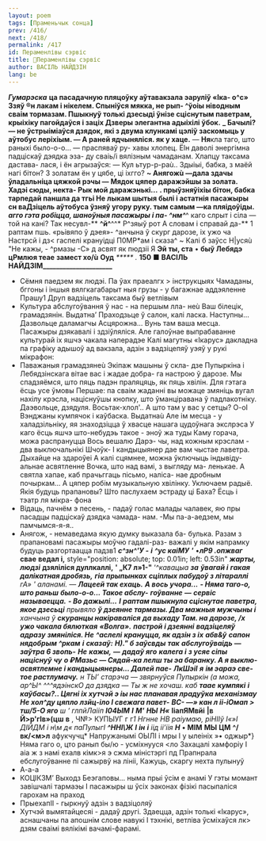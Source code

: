 ```yaml
---
layout: poem
tags: [Праменьчык сонца]
prev: /416/
next: /418/
permalink: /417
id: Пераменлівы сэрвіс
title: 🚧Пераменлівы сэрвіс
author: ВАСІЛЬ НАЙДЗІН
lang: be
---
```



**_Гумарэска_**
**ца пасадачную пляцоўку аўтавакзала эаруліў «Іка- о^с» Ззяў ®н лакам і нікелем. Спыніўся мякка, не рып- ^ўоіы ніводным сваім тормазам. Пшыкнуў толькі дзесыді ўнізе сціснутым паветрам, крыіхіку пагойдаўся і заціх Дзверы элегантна адыіхілі ўбок.**
**_ Бачылі? — не ўстрыіміаўся дзядок, які з двума клункамі цэліў заскомыць у аўтобус леріхіым. — А раней ядчыняліся. як у хаце.**
— **Ня**кла таго, што раныхі было-о-о... — праспяваў ру- хавы хлопец. ЁІн даволі энергімна падціскаў дэядка эза- ду сваіь/і вялізным чамаданам. Хлапцу таксама дастава- лася, і ён агрызаўся: — Кул ьтур-р-раù.. Здыіыі, бабка, з маёй нагі бітон? 3 золатам ён у цябе, ці іхгго?
**~ Анягожù —дала здачы ўладальніца цяжкой рэчы — Мядок цяпер даражэйшы за золата. Хадэі сюды, некта- Рык мой даражэнькі...**
**. прыўзняўіхіы бітон, бабка тарпедай паншла да тгьі Не лыкам шытыя былі і астатнія пасажыры**
**сн ваДзіцель аўтобуса ўзняў угору руку. тым самым —ка пляідоўіды.**
***агго гэта робіцца, шаноўныя пасажыры і па- ^нм^***^ каго слрыт і сіла — той на кані? Так несувл-**
**^й^**^^* Р^зяыў рот А словам і справай да-**
1 раптам пшь. «рьівяпо ў дэея»- ^анчына ў скург дарозе, іх ужо ча
Настрсй і дз< гаспелі крануідці П0МР*ам і сказа^
~ Калі б заўсс Н|усяù
"Не кажы, - ^рмазы -С» д асвят
як пюдзіі Я
**Эй ты, ста**
• **быў Лебядэ цРмлюя теае**
**замест хо/ù**
**Оуд**
_*****_ _._
**150**  **■**  **ВАСІЛЬ НАЙДЗІМ_____________________**
-   Сёмня паедзем як людэі. Па ўах праеалгх > інструкцыях Чамаданы, бггоны і іншыя вялгкагабарыт ныя грузы - у багажнае аддэяленне Прашу1
Друп вадзіцель таксама быў ветлівым
-   Культура абслугоўвання ў нас - на першым лла- неù Ваш білецік, грамадзянін. Выдатна’ Праходзьце ў салон, калі ласка. Наступны... Дазвольце даламагчы Асцярожна... Вунь там ваша месца.
Пасажыры дзякавалі і здзіўляліся. Але галоўнае выпрабаванне культурай іх яшчэ чакала наперадэе Калі магутны «Ікарус» дакладна па графіку адышоў ад вакзала, адзін з вадзіцепяў уэяў у рукі мікрафон:
-   Паважаныя грамадзянеù Экіпаж машыны ў скла- дзе Пупыркіна і Лебядзінскага вітае вас і жадае добра- га настрою ў дарозе. Мы спадзяёмся, што пяць падэн праляцяць, як пяць хвілін. Для гэтага ёсць усе ўмовы Першае: па сваім жаданні вы можаце змяніць вугал нахілу крэсла, націснуўшы кнопку, што ўманціравана ў падлакотніку. Даэвольце, дзядуля. Восьтак-хлол'.. А што там у вас у сетцы? О-оІ Вэнджаны кумпячок і каўбаска. Выдатнаù Але ім месца - у халадзільніку, яя знаходзіцца ў хвасце нашага цудоўнага экслрэса У каго ёсць яшчэ што-небудэь такое - эноў жа туды Каму горача, можа распрануцца Вось вешалю Дарэ- чы, над кожным крэслам - два выключальнікі Шчоўк- I кандыцыянер дае вам чыстае лаветра. Дыхайце на здароўеі А калі сцямнее, можна ўключыць індывіду- альнае асвятленне Вочка, што над вамі, з выгляду ма- ленькае. А святла хапае, каб прачьггаць пісьмо, наліса- нае дробным почыркам... А цяпер робім музыкальную хвілінку. Уключаем радыё. Якія будуць прапановы? Што паслухаем эстраду ці Баха? Ёсць і тэатр ля мікра- фона
-   Відаць, пачнём э песень, - падаў голас малады чалавек, яю пры пасадцы падціскаў дзядка чамада- нам. -Мы па-а-аедзем, мы памчымся-я-я..
-   Анягож, - немаведама якую думку выказала ба- булька.
Разам з прапановамі пасажыры моўчю гадалі-раз- важалі у якім напрамку будуць разгортаацца падзв1
**_с^зн^'У -_**  **_і_**
**_^ус каіМУ_**  **_'_**
•**_лР9 .опжваг_**
**свае**
**ведал і,**
style="position: absolute; top: 0.01in; left: 0.53in"
**_жарты, людзі_** **дзяліліся дуллкаллі,**
**' „К7 л»1-"**
‘**^**кавацыа
**за** **_ўвагай і_**  **_гакая далікатная дробязь,_**  **_гіа_**  **_прыпынках_** **сціплых пабудоў з літараллі**
**гА*» '**
_аланамі._
— **_Лацеей так ехаць._** **А вось учора...**
**_- Няма таго-о, што раньш_**  **было-о-о... Такое абслу-**  **_гоўванне_**  **—**  **_сервіс называецца._**
**_- Во дажылі..._**
**_I_**  **_раптам пшыкнула сціснутае паветра,_** **якое дзесьці**  _прывяло_  **_ў дзеянне тармазы. Два мажныя_** **мужчыны і**  _ханчына ў_  **_скуранцы накіраваліся_** **да выхаду Там. на дарозе, /х** **_ужо чакала бялюткая_**  **_«Волга»._**
**_пастрой і дзеянні_**  **_вадзіцеляў адразу_** **змяніліся. Не** **_^аслелі_**  **_крануцца, як адзін з іх_**  **_абв&ў_**  **_сапон нядобрым ^ркам_**  **_і_**  **_сказаў:_**
**Н)." б заўсвды** **_так_** **абслугоўваідь — заўтра 6 звопь-**
**Не** **_кажы,_** **—** **_дадаў яго_**  **_калега і_** **з усяе сіпы націснуў** **_чу_** **о ₽Мазьс — Сядай-ка лелш ты эа баранку. А я выклю- асвятлемне і кандыцыянеры... Далей пае-** **_ЛкШэіІ_**  **_я_** **ім эараэ све-тое растлумачу.**
**н ТЫ’ старэча* — звярнуўся Пупыркін (а можа, ар^Ы^ ^^^ядэінскО да дзядка — Ты ж не хочаш. каб** **_таае_**  **_кумпякі_**  **_і_** **каўбасы?.. Цягні іх хутчэй э іы нас планавая лрадуўка механізмау**
**Не хол^ду цяпло лзйц-іло I свежага павет-**
**ВС- —» кан л іі-іОмап > тш/5-О яго**
ш ‘ глпйЛаііп
**І04ЫМ**  **I**  **М'***  **НЫ**  **Н«***  **ІіапЯМвйі**  **|в**  **Й>р'гІв»(цш**  **в**
, Ч№> КУПЫУГ г г*1
Нгнне НВ раіумаю, ріНІІў І«»І ДІЙДМ і н\\м д« паПулыгІ
**^ННІ\Ж**  **I**  **ін**  **і** іід іі’іія **Н***  **•**  **МІМ**  **МЫ**  **ЦМ**  **^/вк/<м>л** афукчучц* Напружанымі ОЫЛІ і мры I у ылеініх »• оджыр*}
Няма гаго о, цто ранып бы/ю - усміхнууся <ло Захацалі хамфоріу I аіа ж з намі ехалв кімк>я э сжма міністэргі пд Прапнрала ебслугоўванне пі сажырвў на лініі, Кажуць, скаргу нехта пулынуў
-   А-а-а
-   КОЦІКЗМ’
    Выходз
    Беэгаповы...
ныма прыі
ўсім е
анамі
У гэты момант завішчалі тармаэы I пасажыры ш ўсіх эаконах фізікі пасыпаліся гарохам на праход
-   ПрыехапІІ - гыркнуў адзін з вадзіцоляў
-   Хутчэй вымятайцесяі - дадаў другі.
Здаецца, адзін толькі «Ікарус», аснашчаны па апошнім слове навукі I тэхнікі, ветліва ўсміхаўся лк> дзям сваімі вялікімі вачамі-фарамі.
